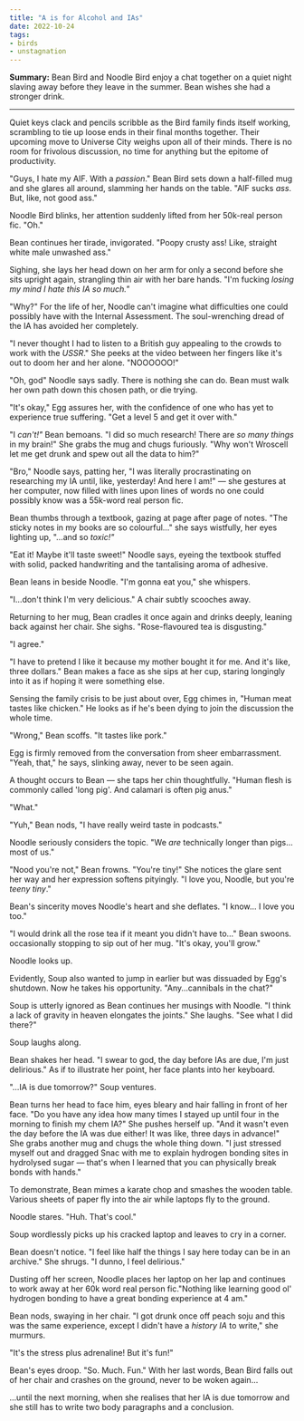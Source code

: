 ```yaml
---
title: "A is for Alcohol and IAs"
date: 2022-10-24
tags:
- birds
- unstagnation
---
```


**Summary:** Bean Bird and Noodle Bird enjoy a chat together on a quiet night slaving away before they leave in the summer. Bean wishes she had a stronger drink.

<!-- more -->

---

Quiet keys clack and pencils scribble as the Bird family finds itself working, scrambling to tie up loose ends in their final months together. Their upcoming move to Universe City weighs upon all of their minds. There is no room for frivolous discussion, no time for anything but the epitome of productivity.

"Guys, I hate my AIF. With a *passion*." Bean Bird sets down a half-filled mug and she glares all around, slamming her hands on the table. "AIF sucks *ass*. But, like, not good ass."

Noodle Bird blinks, her attention suddenly lifted from her 50k-real person fic. "Oh."

Bean continues her tirade, invigorated. "Poopy crusty ass! Like, straight white male unwashed ass."

Sighing, she lays her head down on her arm for only a second before she sits upright again, strangling thin air with her bare hands. "I'm fucking *losing my mind* *I hate this IA so much."*

"Why?" For the life of her, Noodle can't imagine what difficulties one could possibly have with the Internal Assessment. The soul-wrenching dread of the IA has avoided her completely.

"I never thought I had to listen to a British guy appealing to the crowds to work with the *USSR*." She peeks at the video between her fingers like it's out to doom her and her alone. "NOOOOOO!"

"Oh, god" Noodle says sadly. There is nothing she can do. Bean must walk her own path down this chosen path, or die trying.

"It's okay," Egg assures her, with the confidence of one who has yet to experience true suffering. "Get a level 5 and get it over with."

"I *can't!"* Bean bemoans. "I did so much research! There are *so many things* in my brain!" She grabs the mug and chugs furiously. "Why won't Wroscell let me get drunk and spew out all the data to him?"

"Bro," Noodle says, patting her, "I was literally procrastinating on researching my IA until, like, yesterday! And here I am!" — she gestures at her computer, now filled with lines upon lines of words no one could possibly know was a 55k-word real person fic.

Bean thumbs through a textbook, gazing at page after page of notes. "The sticky notes in my books are so colourful…" she says wistfully, her eyes lighting up, "…and so *toxic!"*

"Eat it! Maybe it'll taste sweet!" Noodle says, eyeing the textbook stuffed with solid, packed handwriting and the tantalising aroma of adhesive.

Bean leans in beside Noodle. "I'm gonna eat you," she whispers.

"I…don't think I'm very delicious." A chair subtly scooches away.

Returning to her mug, Bean cradles it once again and drinks deeply, leaning back against her chair. She sighs. "Rose-flavoured tea is disgusting."

"I agree."

"I have to pretend I like it because my mother bought it for me. And it's like, three dollars." Bean makes a face as she sips at her cup, staring longingly into it as if hoping it were something else.

Sensing the family crisis to be just about over, Egg chimes in, "Human meat tastes like chicken." He looks as if he's been dying to join the discussion the whole time.

"Wrong," Bean scoffs. "It tastes like pork."

Egg is firmly removed from the conversation from sheer embarrassment. "Yeah, that," he says, slinking away, never to be seen again.

A thought occurs to Bean — she taps her chin thoughtfully. "Human flesh is commonly called 'long pig'. And calamari is often pig anus."

"What."

"Yuh," Bean nods, "I have really weird taste in podcasts."

Noodle seriously considers the topic. "We *are* technically longer than pigs…most of us."

"Nood you're not," Bean frowns. "You're tiny!" She notices the glare sent her way and her expression softens pityingly. "I love you, Noodle, but you're *teeny tiny*."

Bean's sincerity moves Noodle's heart and she deflates. "I know… I love you too."

"I would drink all the rose tea if it meant you didn't have to…" Bean swoons. occasionally stopping to sip out of her mug. "It's okay, you'll grow."

Noodle looks up.

Evidently, Soup also wanted to jump in earlier but was dissuaded by Egg's shutdown. Now he takes his opportunity. "Any…cannibals in the chat?"

Soup is utterly ignored as Bean continues her musings with Noodle. "I think a lack of gravity in heaven elongates the joints." She laughs. "See what I did there?"

Soup laughs along.

Bean shakes her head. "I swear to god, the day before IAs are due, I'm just delirious." As if to illustrate her point, her face plants into her keyboard.

"…IA is due tomorrow?" Soup ventures.

Bean turns her head to face him, eyes bleary and hair falling in front of her face. "Do you have any idea how many times I stayed up until four in the morning to finish my chem IA?" She pushes herself up. "And it wasn't even the day before the IA was due either! It was like, three days in advance!" She grabs another mug and chugs the whole thing down. "I just stressed myself out and dragged Snac with me to explain hydrogen bonding sites in hydrolysed sugar — that's when I learned that you can physically break bonds with hands."

To demonstrate, Bean mimes a karate chop and smashes the wooden table. Various sheets of paper fly into the air while laptops fly to the ground.

Noodle stares. "Huh. That's cool."

Soup wordlessly picks up his cracked laptop and leaves to cry in a corner.

Bean doesn't notice. "I feel like half the things I say here today can be in an archive." She shrugs. "I dunno, I feel delirious."

Dusting off her screen, Noodle places her laptop on her lap and continues to work away at her 60k word real person fic."Nothing like learning good ol' hydrogen bonding to have a great bonding experience at 4 am."

Bean nods, swaying in her chair. "I got drunk once off peach soju and this was the same experience, except I didn't have a *history IA* to write," she murmurs.

"It's the stress plus adrenaline! But it's fun!"

Bean's eyes droop. "So. Much. Fun." With her last words, Bean Bird falls out of her chair and crashes on the ground, never to be woken again…

…until the next morning, when she realises that her IA is due tomorrow and she still has to write two body paragraphs and a conclusion.